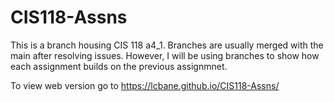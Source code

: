 # CIS118-Assns
This is a branch housing CIS 118 a4_1.
Branches are usually merged with the main after resolving issues. However, I will be using branches to show how each assignment builds on the previous assignmnet.

To view web version go to <a href=" https://lcbane.github.io/CIS118-Assns/"> https://lcbane.github.io/CIS118-Assns/</a>
